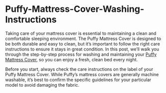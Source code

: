 # Puffy-Mattress-Cover-Washing-Instructions

Taking care of your mattress cover is essential to maintaining a clean and comfortable sleeping environment. The Puffy Mattress Cover is designed to be both durable and easy to clean, but it’s important to follow the right care instructions to ensure it stays in great condition. In this post, we’ll walk you through the step-by-step process for washing and maintaining your [Puffy Mattress Cover](https://www.offerplox.com/e-commerce/puffy-mattress-reviews/), so you can enjoy a fresh, clean bed every night.

Before you start, always check the care instructions on the label of your Puffy Mattress Cover. While Puffy’s mattress covers are generally machine washable, it’s best to confirm the specific guidelines for your particular model to avoid damaging the fabric.
